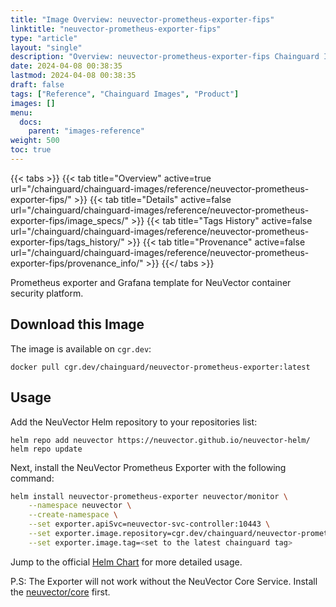 ```yaml
---
title: "Image Overview: neuvector-prometheus-exporter-fips"
linktitle: "neuvector-prometheus-exporter-fips"
type: "article"
layout: "single"
description: "Overview: neuvector-prometheus-exporter-fips Chainguard Image"
date: 2024-04-08 00:38:35
lastmod: 2024-04-08 00:38:35
draft: false
tags: ["Reference", "Chainguard Images", "Product"]
images: []
menu: 
  docs: 
    parent: "images-reference"
weight: 500
toc: true
---
```


{{< tabs >}}
{{< tab title="Overview" active=true url="/chainguard/chainguard-images/reference/neuvector-prometheus-exporter-fips/" >}}
{{< tab title="Details" active=false url="/chainguard/chainguard-images/reference/neuvector-prometheus-exporter-fips/image_specs/" >}}
{{< tab title="Tags History" active=false url="/chainguard/chainguard-images/reference/neuvector-prometheus-exporter-fips/tags_history/" >}}
{{< tab title="Provenance" active=false url="/chainguard/chainguard-images/reference/neuvector-prometheus-exporter-fips/provenance_info/" >}}
{{</ tabs >}}



<!--overview:start-->
Prometheus exporter and Grafana template for NeuVector container security platform.
<!--overview:end-->

<!--getting:start-->
## Download this Image
The image is available on `cgr.dev`:

```
docker pull cgr.dev/chainguard/neuvector-prometheus-exporter:latest
```
<!--getting:end-->

<!--body:start-->
## Usage

Add the NeuVector Helm repository to your repositories list:

```shell
helm repo add neuvector https://neuvector.github.io/neuvector-helm/
helm repo update
```

Next, install the NeuVector Prometheus Exporter with the following command:

```sh
helm install neuvector-prometheus-exporter neuvector/monitor \
    --namespace neuvector \
    --create-namespace \
    --set exporter.apiSvc=neuvector-svc-controller:10443 \
    --set exporter.image.repository=cgr.dev/chainguard/neuvector-prometheus-exporter \
    --set exporter.image.tag=<set to the latest chainguard tag>
```

Jump to the official [Helm Chart](https://github.com/neuvector/neuvector-helm/blob/master/charts/monitor/README.md) for more detailed usage.

P.S: The Exporter will not work without the NeuVector Core Service. Install the [neuvector/core](https://github.com/neuvector/neuvector-helm/tree/master/charts/core) first.

<!--body:end-->

